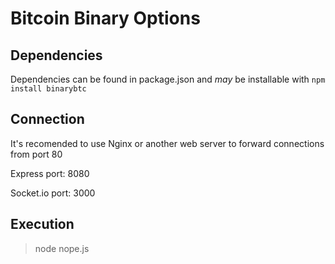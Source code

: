 Bitcoin Binary Options
=====================

Dependencies
---------------------

Dependencies can be found in package.json and _may_ be installable with `npm install binarybtc`

Connection
---------------------

It's recomended to use Nginx or another web server to forward connections from port 80

Express port: 8080

Socket.io port: 3000

Execution
---------------------

>node nope.js